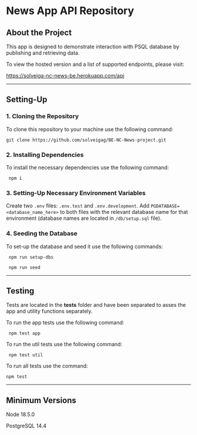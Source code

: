 # News App API Repository


## About the Project


This app is designed to demonstrate interaction with PSQL database by publishing and retrieving data.

To view the hosted version and a list of supported endpoints, please visit:

https://solveiga-nc-news-be.herokuapp.com/api

---

## Setting-Up


### 1. Cloning the Repository


To clone this repository to your machine use the following command:


    git clone https://github.com/solveigag/BE-NC-News-project.git


### 2. Installing Dependencies


To install the necessary dependencies use the following command:

     npm i


### 3. Setting-Up Necessary Environment Variables


Create two `.env` files: `.env.test` and `.env.development`. Add `PGDATABASE=<database_name_here>` to both files with the relevant database name for that environment (database names are located in `/db/setup.sql` file).

### 4. Seeding the Database


To set-up the database and seed it use the following commands:

     npm run setup-dbs

     npm run seed

---

## Testing


Tests are located in the **__tests__** folder and have been separated to asses the app and utility functions separately.

To run the app tests use the following command:

     npm test app

To run the util tests use the following command:

     npm test util

To run all tests use the command:

    npm test

---

## Minimum Versions


Node 18.5.0

PostgreSQL 14.4